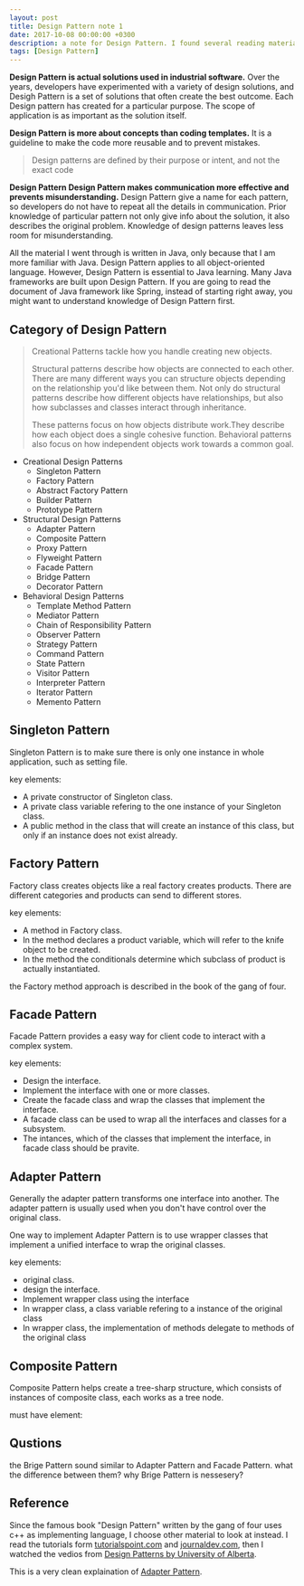 ```yaml
---
layout: post
title: Design Pattern note 1
date: 2017-10-08 00:00:00 +0300
description: a note for Design Pattern. I found several reading materials on the internet and a course on Coursera. Here is what I learned. # Add post description (optional)
tags: [Design Pattern]
---
```


**Design Pattern is actual solutions used in industrial software.** Over the years, developers have experimented with a variety of design solutions, and Desigh Pattern is a set of solutions that often create the best outcome. Each Design pattern has created for a particular purpose. The scope of application is as important as the solution itself.

**Design Pattern is more about concepts than coding templates.** It is a guideline to make the code more reusable and to prevent mistakes.
>Design patterns are defined by their purpose or intent, and not the exact code

**Design Pattern Design Pattern makes communication more effective and prevents misunderstanding.** Design Pattern give a name for each pattern, so developers do not have to repeat all the details in communication. Prior knowledge of particular pattern not only give info about the solution, it also describes the original problem. Knowledge of design patterns leaves less room for misunderstanding. 

All the material I went through is written in Java, only because that I am more familiar with Java. Design Pattern applies to all object-oriented language. However, Design Pattern is essential to Java learning. Many Java frameworks are built upon Design Pattern. If you are going to read the document of Java framework like Spring, instead of starting right away, you might want to understand knowledge of Design Pattern first.

## Category of Design Pattern

>Creational Patterns tackle how you handle creating new objects.
>
>Structural patterns describe how objects are connected to each other. There are many different ways you can structure objects depending on the relationship you'd like between them. Not only do structural patterns describe how different objects have relationships, but also how subclasses and classes interact through inheritance.
>
>These patterns focus on how objects distribute work.They describe how each object does a single cohesive function. Behavioral patterns also focus on how independent objects work towards a common goal.

* Creational Design Patterns
	* Singleton Pattern
	* Factory Pattern
	* Abstract Factory Pattern
	* Builder Pattern
	* Prototype Pattern
* Structural Design Patterns
	* Adapter Pattern
	* Composite Pattern
	* Proxy Pattern
	* Flyweight Pattern
	* Facade Pattern
	* Bridge Pattern
	* Decorator Pattern
* Behavioral Design Patterns
	* Template Method Pattern
	* Mediator Pattern
	* Chain of Responsibility Pattern
	* Observer Pattern
	* Strategy Pattern
	* Command Pattern
	* State Pattern
	* Visitor Pattern
	* Interpreter Pattern
	* Iterator Pattern
	* Memento Pattern

## Singleton Pattern

Singleton Pattern is to make sure there is only one instance in whole application, such as setting file. 

key elements:
* A private constructor of Singleton class.
* A private class variable refering to the one instance of your Singleton class.
* A public method in the class that will create an instance of this class, but only if an instance does not exist already.

## Factory Pattern

Factory class creates objects like a real factory creates products. There are different categories and products can send to different stores.

key elements:
* A method in Factory class.
* In the method declares a product variable, which will refer to the knife object to be created.
* In the method the conditionals determine which subclass of product is actually instantiated.

the Factory method approach is described in the book of the gang of four.

## Facade Pattern

Facade Pattern provides a easy way for client code to interact with a complex system.

key elements:
* Design the interface.
* Implement the interface with one or more classes.
* Create the facade class and wrap the classes that implement the interface.
* A facade class can be used to wrap all the interfaces and classes for a subsystem.
* The intances, which of the classes that implement the interface, in facade class should be pravite.

## Adapter Pattern

Generally the adapter pattern transforms one interface into another. The adapter pattern is usually used when you don't have control over the original class. 

One way to implement Adapter Pattern is to use wrapper classes that implement a unified interface to wrap the original classes.

key elements:
* original class.
* design the interface.
* Implement wrapper class using the interface
* In wrapper class, a class variable refering to a instance of the original class
* In wrapper class, the implementation of methods delegate to methods of the original class


## Composite Pattern

Composite Pattern helps create a tree-sharp structure, which consists of instances of composite class, each works as a tree node.

must have element: 

## Qustions

the Brige Pattern sound similar to Adapter Pattern and Facade Pattern. what the difference between them? why Brige Pattern is nessesery? 

## Reference

Since the famous book "Design Pattern" written by the gang of four uses c++ as implementing language, I choose other material to look at instead. I read the tutorials form [tutorialspoint.com](https://www.tutorialspoint.com/design_pattern/) and [journaldev.com](https://www.journaldev.com/1827/java-design-patterns-example-tutorial), then I watched the vedios from [Design Patterns
by University of Alberta](https://www.coursera.org/learn/design-patterns/home/welcome). 

This is a very clean explaination of [Adapter Pattern](https://stackoverflow.com/questions/1299167/understanding-adapter-pattern). 


